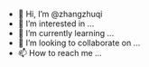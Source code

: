 - 👋 Hi, I’m @zhangzhuqi
- 👀 I’m interested in ...
- 🌱 I’m currently learning ...
- 💞️ I’m looking to collaborate on ...
- 📫 How to reach me ...

<!---
zhangzhuqi/zhangzhuqi is a ✨ special ✨ repository because its `README.md` (this file) appears on your GitHub profile.
You can click the Preview link to take a look at your changes.
--->
